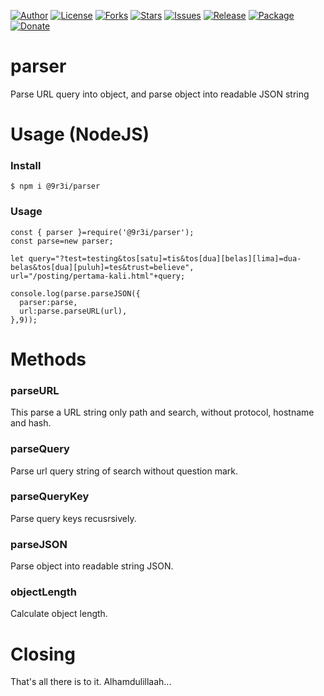 
[![Author](https://img.shields.io/badge/author-9r3i-lightgrey.svg)](https://github.com/9r3i)
[![License](https://img.shields.io/github/license/9r3i/parser.svg)](https://github.com/9r3i/parser/blob/master/LICENSE)
[![Forks](https://img.shields.io/github/forks/9r3i/parser.svg)](https://github.com/9r3i/parser/network)
[![Stars](https://img.shields.io/github/stars/9r3i/parser.svg)](https://github.com/9r3i/parser/stargazers)
[![Issues](https://img.shields.io/github/issues/9r3i/parser.svg)](https://github.com/9r3i/parser/issues)
[![Release](https://img.shields.io/github/release/9r3i/parser.svg)](https://github.com/9r3i/parser/releases)
[![Package](https://img.shields.io/npm/v/@9r3i/parser.svg?label=npm)](https://www.npmjs.com/package/parser)
[![Donate](https://img.shields.io/badge/donate-paypal-orange.svg)](https://paypal.me/9r3i)



# parser
Parse URL query into object, and parse object into readable JSON string


# Usage (NodeJS)

### Install
```
$ npm i @9r3i/parser
```

### Usage
```
const { parser }=require('@9r3i/parser');
const parse=new parser;

let query="?test=testing&tos[satu]=tis&tos[dua][belas][lima]=dua-belas&tos[dua][puluh]=tes&trust=believe",
url="/posting/pertama-kali.html"+query;

console.log(parse.parseJSON({
  parser:parse,
  url:parse.parseURL(url),
},9));
```


# Methods

### parseURL
This parse a URL string only path and search, without protocol, hostname and hash.

### parseQuery
Parse url query string of search without question mark.

### parseQueryKey
Parse query keys recusrsively.

### parseJSON
Parse object into readable string JSON.

### objectLength
Calculate object length.


# Closing
That's all there is to it. Alhamdulillaah...



